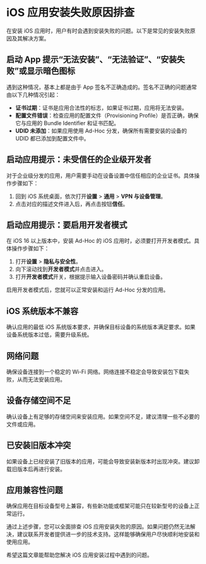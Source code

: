 # iOS 应用安装失败原因排查

在安装 iOS 应用时，用户有时会遇到安装失败的问题。以下是常见的安装失败原因及其解决方案。

## 启动 App 提示“无法安装”、“无法验证”、“安装失败”或显示暗色图标

遇到这种情况，基本上都是由于 App 签名不正确造成的。签名不正确的问题通常由以下几种情况引起：
- **证书过期**：证书是应用合法性的标志，如果证书过期，应用将无法安装。
- **配置文件错误**：检查应用的配置文件（Provisioning Profile）是否正确，确保它与应用的 Bundle Identifier 和证书匹配。
- **UDID 未添加**：如果应用使用 Ad-Hoc 分发，确保所有需要安装的设备的 UDID 都已添加到配置文件中。

## 启动应用提示：未受信任的企业级开发者

对于企业级分发的应用，用户需要手动在设备设置中信任相应的企业证书。具体操作步骤如下：
1. 回到 iOS 系统桌面，依次打开**设置** > **通用** > **VPN 与设备管理**。
2. 点击对应的描述文件进入后，再点击按钮**信任**。

## 启动应用提示：要启用开发者模式

在 iOS 16 以上版本中，安装 Ad-Hoc 的 iOS 应用时，必须要打开开发者模式。具体操作步骤如下：
1. 打开**设置** > **隐私与安全性**。
2. 向下滚动找到**开发者模式**并点击进入。
3. 打开**开发者模式**开关，根据提示输入设备密码并确认重启设备。

启用开发者模式后，您就可以正常安装和运行 Ad-Hoc 分发的应用。

## iOS 系统版本不兼容

确认应用的最低 iOS 系统版本要求，并确保目标设备的系统版本满足要求。如果设备系统版本过低，需要升级系统。

## 网络问题

确保设备连接到一个稳定的 Wi-Fi 网络。网络连接不稳定会导致安装包下载失败，从而无法安装应用。

## 设备存储空间不足

确认设备上有足够的存储空间来安装应用。如果空间不足，建议清理一些不必要的文件或应用。

## 已安装旧版本冲突

如果设备上已经安装了旧版本的应用，可能会导致安装新版本时出现冲突。建议卸载旧版本后再进行安装。

## 应用兼容性问题

确保应用在目标设备型号上兼容，有些新功能或框架可能只在较新型号的设备上正常运行。

通过上述步骤，您可以全面排查 iOS 应用安装失败的原因。如果问题仍然无法解决，建议联系开发者提供进一步的技术支持。这样能够确保用户尽快顺利地安装和使用应用。

希望这篇文章能帮助您解决 iOS 应用安装过程中遇到的问题。
